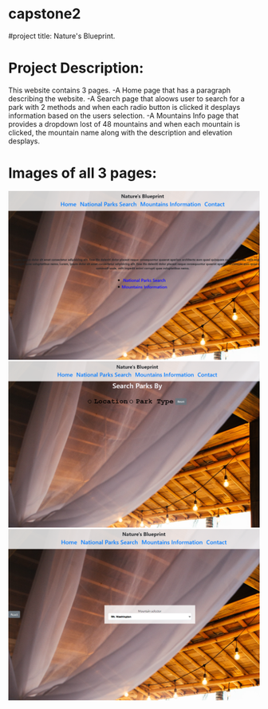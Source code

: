 # capstone2
#project title: Nature's Blueprint.

 #  Project Description: 
   This website contains 3 pages. 
   -A Home page that has a paragraph describing the website. 
   -A Search page that aloows user to search for a park with 2 methods and when each radio button is clicked it desplays information based on the users selection.
   -A Mountains Info page that provides a dropdown lost of 48 mountains and when each mountain is clicked, the mountain name along with the description and elevation desplays.

  # Images of all 3 pages:
![Alt text](Screenshot%202023-05-24%20112943.png)
![Alt text](Screenshot%202023-05-24%20112958.png)
![Alt text](Screenshot%202023-05-24%20113009.png)